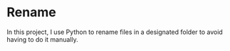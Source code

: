# Rename
In this project, I use Python to rename files in a designated folder to avoid having to do it manually.